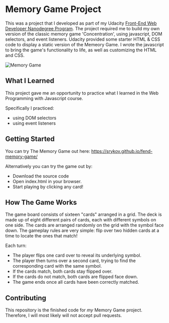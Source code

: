 # Memory Game Project
This was a project that I developed as part of my Udacity [Front-End Web Developer Nanodegree Program](https://www.udacity.com/course/front-end-web-developer-nanodegree--nd001). The project required me to build my own version of the classic memory game 'Concentration', using javascript, DOM selectors, and event listeners.  Udacity provided some starter HTML & CSS code to display a static version of the Memeory Game. I wrote the javascript to bring the game's functionality to life, as well as customizing the HTML and CSS.

![Memory Game](https://github.com/srykov/fend-memory-game/blob/master/img/logo.png)

## What I Learned
This project gave me an opportunity to practice what I learned in the Web Programming with Javascript course.

Specifically I practiced:
* using DOM selectors
* using event listeners

## Getting Started
You can try The Memory Game out here:
https://srykov.github.io/fend-memory-game/

Alternatively you can try the game out by:
* Download the source code
* Open index.html in your browser.
* Start playing by clicking any card!

## How The Game Works
The game board consists of sixteen "cards" arranged in a grid. The deck is made up of eight different pairs of cards, each with different symbols on one side. The cards are arranged randomly on the grid with the symbol face down. The gameplay rules are very simple: flip over two hidden cards at a time to locate the ones that match!

Each turn:

* The player flips one card over to reveal its underlying symbol.
* The player then turns over a second card, trying to find the corresponding card with the same symbol.
* If the cards match, both cards stay flipped over.
* If the cards do not match, both cards are flipped face down.
* The game ends once all cards have been correctly matched.

## Contributing

This repository is the finished code for _my_ Memory Game project. Therefore, I will  most likely will not accept pull requests.